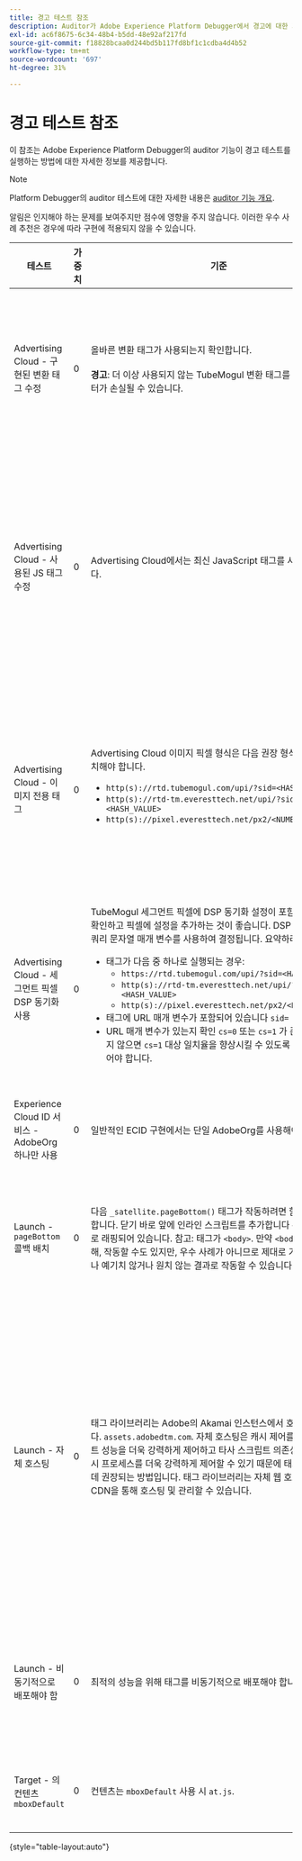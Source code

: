 ```yaml
---
title: 경고 테스트 참조
description: Auditor가 Adobe Experience Platform Debugger에서 경고에 대한 기능을 테스트하는 방법을 알아봅니다.
exl-id: ac6f8675-6c34-48b4-b5dd-48e92af217fd
source-git-commit: f18828bcaa0d244bd5b117fd8bf1c1cdba4d4b52
workflow-type: tm+mt
source-wordcount: '697'
ht-degree: 31%

---
```


# 경고 테스트 참조

이 참조는 Adobe Experience Platform Debugger의 auditor 기능이 경고 테스트를 실행하는 방법에 대한 자세한 정보를 제공합니다.

>[!NOTE]
>
>Platform Debugger의 auditor 테스트에 대한 자세한 내용은 [auditor 기능 개요](./overview.md).

알림은 인지해야 하는 문제를 보여주지만 점수에 영향을 주지 않습니다. 이러한 우수 사례 추천은 경우에 따라 구현에 적용되지 않을 수 있습니다.

| 테스트 | 가중치 | 기준 | 권장 사항 |
| --- | --- | --- | --- |
| Advertising Cloud - 구현된 변환 태그 수정 | 0 | 올바른 변환 태그가 사용되는지 확인합니다.<br><br>**경고**: 더 이상 사용되지 않는 TubeMogul 변환 태그를 사용하면 데이터가 손실될 수 있습니다. | 변환 픽셀을 새로운 Advertising Cloud 이미지 전용 변환 태그로 업그레이드합니다. 이 작업은 [Advertising Cloud 태그 확장](https://experienceleague.adobe.com/docs/experience-platform/destinations/catalog/advertising/adobe-advertising-cloud.html). |
| Advertising Cloud - 사용된 JS 태그 수정 | 0 | Advertising Cloud에서는 최신 JavaScript 태그를 사용해야 합니다. | Advertising Cloud JavaScript를 최신 버전으로 업그레이드하십시오. 더 이상 사용되지 않는 JavaScript 버전을 사용하면 기능이 손실될 수 있습니다. 이 작업은 [Advertising Cloud 태그 확장](https://experienceleague.adobe.com/docs/experience-platform/destinations/catalog/advertising/adobe-advertising-cloud.html). |
| Advertising Cloud - 이미지 전용 태그 | 0 | Advertising Cloud 이미지 픽셀 형식은 다음 권장 형식 중 하나와 일치해야 합니다. <ul><li>`http(s)://rtd.tubemogul.com/upi/?sid=<HASH_VALUE>`</li><li>`http(s)://rtd-tm.everesttech.net/upi/?sid=<HASH_VALUE>`</li><li>`http(s)://pixel.everesttech.net/px2/<NUMERIC_ID>?`</li></ul> | Advertising Cloud 픽셀을 새로운 Advertising Cloud 이미지 전용 태그로 업그레이드하여 전체 Advertising Cloud 기능을 활용할 수 있습니다. 이 작업은 [Advertising Cloud 태그 확장](https://experienceleague.adobe.com/docs/experience-platform/destinations/catalog/advertising/adobe-advertising-cloud.html). |
| Advertising Cloud - 세그먼트 픽셀 DSP 동기화 사용 | 0 | TubeMogul 세그먼트 픽셀에 DSP 동기화 설정이 포함되어 있는지 확인하고 픽셀에 설정을 추가하는 것이 좋습니다. DSP 동기화 설정은 쿼리 문자열 매개 변수를 사용하여 결정됩니다. 요약하려면: <ul><li>태그가 다음 중 하나로 실행되는 경우:<ul><li>`https://rtd.tubemogul.com/upi/?sid=<HASH_VALUE>`</li><li>`http(s)://rtd-tm.everesttech.net/upi/?sid=<HASH_VALUE>`</li><li>`http(s)://pixel.everesttech.net/px2/<NUMERIC_ID>?`</li></ul></li><li>태그에 URL 매개 변수가 포함되어 있습니다 `sid=`</li><li>URL 매개 변수가 있는지 확인 `cs=0` 또는 `cs=1` 가 존재하며, 그렇지 않으면 `cs=1` 대상 일치율을 향상시킬 수 있도록 픽셀에 추가되어야 합니다.</li></ul> | URL 매개 변수 추가 `cs=1` DSP 동기화가 발생할 수 있도록 Advertising Cloud 픽셀에 매핑하여 대상 일치율을 높입니다. 이 작업은 [Advertising Cloud 태그 확장](https://experienceleague.adobe.com/docs/experience-platform/destinations/catalog/advertising/adobe-advertising-cloud.html). |
| Experience Cloud ID 서비스 - AdobeOrg 하나만 사용 | 0 | 일반적인 ECID 구현에서는 단일 AdobeOrg를 사용해야 합니다. | 이 구현에 대해 여러 AdobeOrg ID가 있는지 확인합니다. <br><br>[추가 정보](https://experienceleague.adobe.com/docs/id-service/using/intro/id-request.html) |
| Launch - `pageBottom` 콜백 배치 | 0 | 다음 `_satellite.pageBottom()` 태그가 작동하려면 함수가 있어야 합니다. 닫기 바로 앞에 인라인 스크립트를 추가합니다 `</body>` 태그로 래핑되어 있습니다. 참고: 태그가 `<body>`. 만약 `<body>` 태그로 인해, 작동할 수도 있지만, 우수 사례가 아니므로 제대로 기능하지 않거나 예기치 않거나 원치 않는 결과로 작동할 수 있습니다. | 닫기 바로 앞에 인라인 스크립트를 추가합니다 `</body>` 태그로 래핑되어 있습니다. <br><br>[추가 정보](https://experienceleague.adobe.com/docs/experience-platform/tags/client-side/asynchronous-deployment.html) |
| Launch - 자체 호스팅 | 0 | 태그 라이브러리는 Adobe의 Akamai 인스턴스에서 호스팅 중입니다. `assets.adobedtm.com`. 자체 호스팅은 캐시 제어를 통해 웹 사이트 성능을 더욱 강력하게 제어하고 타사 스크립트 의존성을 줄이며 게시 프로세스를 더욱 강력하게 제어할 수 있기 때문에 태그를 로드하는 데 권장되는 방법입니다. 태그 라이브러리는 자체 웹 호스팅 또는 CDN을 통해 호스팅 및 관리할 수 있습니다. | 자체 호스팅으로 전환하는 것은 페이지에서 태그를 로드하는 것입니다. Akamai CDN을 통한 호스팅은 대부분의 경우 작동하지만 자체 호스팅이 페이지 성능을 향상시킵니다. <br><br>추가 정보:<ul><li>[태그 빠른 시작 안내서](https://experienceleague.adobe.com/docs/experience-platform/tags/client-side/asynchronous-deployment.html)</li><li>[비동기 배포](https://experienceleague.adobe.com/docs/experience-platform/tags/client-side/asynchronous-deployment.html)</li></ul> |
| Launch - 비동기적으로 배포해야 함 | 0 | 최적의 성능을 위해 태그를 비동기적으로 배포해야 합니다. | 다음을 포함합니다 `async` 적절한 태그 기능을 보장하기 위한 인라인 스크립트의 매개 변수 <br><br>[추가 정보](https://experienceleague.adobe.com/docs/experience-platform/tags/client-side/asynchronous-deployment.html) |
| Target - 의 컨텐츠 `mboxDefault` | 0 | 컨텐츠는 `mboxDefault` 사용 시 `at.js`. | 콘텐츠를 사용할 수 있는지 확인합니다. <br><br>[추가 정보](https://experienceleague.adobe.com/docs/target/using/implement-target/implementing-target.html) |

{style=&quot;table-layout:auto&quot;}

